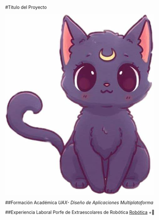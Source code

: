 #Título del Proyecto

![Imagen de Portada](gatitokawaii.jpg)

##Formación Académica
*UAX- Diseño de Aplicaciones Multiplataforma* 

##Experiencia Laboral
Porfe de Extraescolares de Robótica
[Robótica](https://robotsinaction.com/) +🤖

